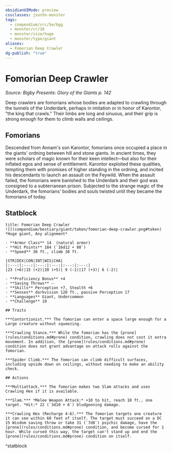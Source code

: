 ```yaml
---
obsidianUIMode: preview
cssclasses: json5e-monster
tags:
  - compendium/src/5e/bgg
  - monster/cr/10
  - monster/size/huge
  - monster/type/giant
aliases:
  - Fomorian Deep Crawler
dg-publish: "true"
---
```

# Fomorian Deep Crawler
*Source: Bigby Presents: Glory of the Giants p. 142*  

Deep crawlers are fomorians whose bodies are adapted to crawling through the tunnels of the Underdark, perhaps in imitation or in honor of Karontor, "the king that crawls." Their limbs are long and sinuous, and their grip is strong enough for them to climb walls and ceilings.

## Fomorians

Descended from Annam's son Karontor, fomorians once occupied a place in the giants' ordning between hill and stone giants. In ancient times, they were scholars of magic known for their keen intellect—but also for their inflated egos and sense of entitlement. Karontor exploited these qualities, tempting them with promises of higher standing in the ordning, and incited his descendants to launch an assault on the Feywild. When the assault failed, the fomorians were banished to the Underdark and their god was consigned to a subterranean prison. Subjected to the strange magic of the Underdark, the fomorians' bodies and souls twisted until they became the fomorians of today.

## Statblock

```ad-statblock
title: Fomorian Deep Crawler
![](compendium/bestiary/giant/token/fomorian-deep-crawler.png#token)
*Huge giant, Any alignment*

- **Armor Class** 14  (natural armor)
- **Hit Points** 184 (`16d12 + 80`)
- **Speed** 30 ft., climb 30 ft.

|STR|DEX|CON|INT|WIS|CHA|
|:---:|:---:|:---:|:---:|:---:|:---:|
|23 (+6)|15 (+2)|20 (+5)| 9 (-1)|17 (+3)| 6 (-2)|

- **Proficiency Bonus** +4
- **Saving Throws** ⏤
- **Skills** Perception +7, Stealth +6
- **Senses** darkvision 120 ft., passive Perception 17
- **Languages** Giant, Undercommon
- **Challenge** 10

## Traits

***Contortionist.*** The fomorian can enter a space large enough for a Large creature without squeezing.

***Crawling Stance.*** While the fomorian has the [prone](rules/conditions.md#prone) condition, crawling does not cost it extra movement. In addition, the [prone](rules/conditions.md#prone) condition does not grant advantage on attack rolls against the fomorian.

***Spider Climb.*** The fomorian can climb difficult surfaces, including upside down on ceilings, without needing to make an ability check.

## Actions

***Multiattack.*** The fomorian makes two Slam attacks and uses Crawling Hex if it is available.

***Slam.*** *Melee Weapon Attack:* +10 to hit, reach 10 ft., one target. *Hit:* 22 (`3d10 + 6`) bludgeoning damage.

***Crawling Hex (Recharge 4-6).*** The fomorian targets one creature it can see within 60 feet of itself. The target must succeed on a DC 15 Wisdom saving throw or take 31 (`7d8`) psychic damage, have the [prone](rules/conditions.md#prone) condition, and become cursed for 1 hour. While cursed this way, the target can't stand up and end the [prone](rules/conditions.md#prone) condition on itself.
```
^statblock